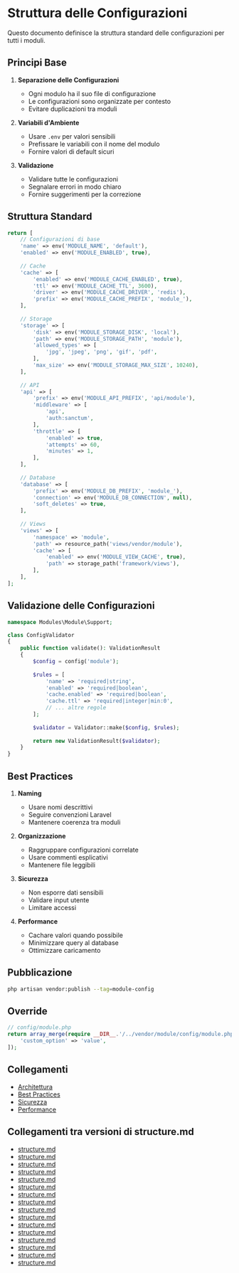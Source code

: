 # Struttura delle Configurazioni

Questo documento definisce la struttura standard delle configurazioni per tutti i moduli.

## Principi Base

1. **Separazione delle Configurazioni**
   - Ogni modulo ha il suo file di configurazione
   - Le configurazioni sono organizzate per contesto
   - Evitare duplicazioni tra moduli

2. **Variabili d'Ambiente**
   - Usare `.env` per valori sensibili
   - Prefissare le variabili con il nome del modulo
   - Fornire valori di default sicuri

3. **Validazione**
   - Validare tutte le configurazioni
   - Segnalare errori in modo chiaro
   - Fornire suggerimenti per la correzione

## Struttura Standard

```php
return [
    // Configurazioni di base
    'name' => env('MODULE_NAME', 'default'),
    'enabled' => env('MODULE_ENABLED', true),
    
    // Cache
    'cache' => [
        'enabled' => env('MODULE_CACHE_ENABLED', true),
        'ttl' => env('MODULE_CACHE_TTL', 3600),
        'driver' => env('MODULE_CACHE_DRIVER', 'redis'),
        'prefix' => env('MODULE_CACHE_PREFIX', 'module_'),
    ],
    
    // Storage
    'storage' => [
        'disk' => env('MODULE_STORAGE_DISK', 'local'),
        'path' => env('MODULE_STORAGE_PATH', 'module'),
        'allowed_types' => [
            'jpg', 'jpeg', 'png', 'gif', 'pdf',
        ],
        'max_size' => env('MODULE_STORAGE_MAX_SIZE', 10240),
    ],
    
    // API
    'api' => [
        'prefix' => env('MODULE_API_PREFIX', 'api/module'),
        'middleware' => [
            'api',
            'auth:sanctum',
        ],
        'throttle' => [
            'enabled' => true,
            'attempts' => 60,
            'minutes' => 1,
        ],
    ],
    
    // Database
    'database' => [
        'prefix' => env('MODULE_DB_PREFIX', 'module_'),
        'connection' => env('MODULE_DB_CONNECTION', null),
        'soft_deletes' => true,
    ],
    
    // Views
    'views' => [
        'namespace' => 'module',
        'path' => resource_path('views/vendor/module'),
        'cache' => [
            'enabled' => env('MODULE_VIEW_CACHE', true),
            'path' => storage_path('framework/views'),
        ],
    ],
];
```

## Validazione delle Configurazioni

```php
namespace Modules\Module\Support;

class ConfigValidator
{
    public function validate(): ValidationResult
    {
        $config = config('module');
        
        $rules = [
            'name' => 'required|string',
            'enabled' => 'required|boolean',
            'cache.enabled' => 'required|boolean',
            'cache.ttl' => 'required|integer|min:0',
            // ... altre regole
        ];
        
        $validator = Validator::make($config, $rules);
        
        return new ValidationResult($validator);
    }
}
```

## Best Practices

1. **Naming**
   - Usare nomi descrittivi
   - Seguire convenzioni Laravel
   - Mantenere coerenza tra moduli

2. **Organizzazione**
   - Raggruppare configurazioni correlate
   - Usare commenti esplicativi
   - Mantenere file leggibili

3. **Sicurezza**
   - Non esporre dati sensibili
   - Validare input utente
   - Limitare accessi

4. **Performance**
   - Cachare valori quando possibile
   - Minimizzare query al database
   - Ottimizzare caricamento

## Pubblicazione

```bash
php artisan vendor:publish --tag=module-config
```

## Override

```php
// config/module.php
return array_merge(require __DIR__.'/../vendor/module/config/module.php', [
    'custom_option' => 'value',
]);
```

## Collegamenti

- [Architettura](../architecture/module-structure.md)
- [Best Practices](../BEST-PRACTICES.md)
- [Sicurezza](../security/README.md)
- [Performance](../performance/README.md) 

## Collegamenti tra versioni di structure.md
* [structure.md](bashscripts/docs/structure.md)
* [structure.md](../../../Gdpr/docs/structure.md)
* [structure.md](../../../Notify/docs/structure.md)
* [structure.md](../../../Xot/docs/structure.md)
* [structure.md](../../../Xot/docs/base/structure.md)
* [structure.md](../../../Xot/docs/config/structure.md)
* [structure.md](../../../User/docs/structure.md)
* [structure.md](../../../UI/docs/structure.md)
* [structure.md](../../../Lang/docs/structure.md)
* [structure.md](../../../Job/docs/structure.md)
* [structure.md](../../../Media/docs/structure.md)
* [structure.md](../../../Tenant/docs/structure.md)
* [structure.md](../../../Activity/docs/structure.md)
* [structure.md](../../../Cms/docs/structure.md)
* [structure.md](../../../Cms/docs/themes/structure.md)
* [structure.md](../../../Cms/docs/components/structure.md)

